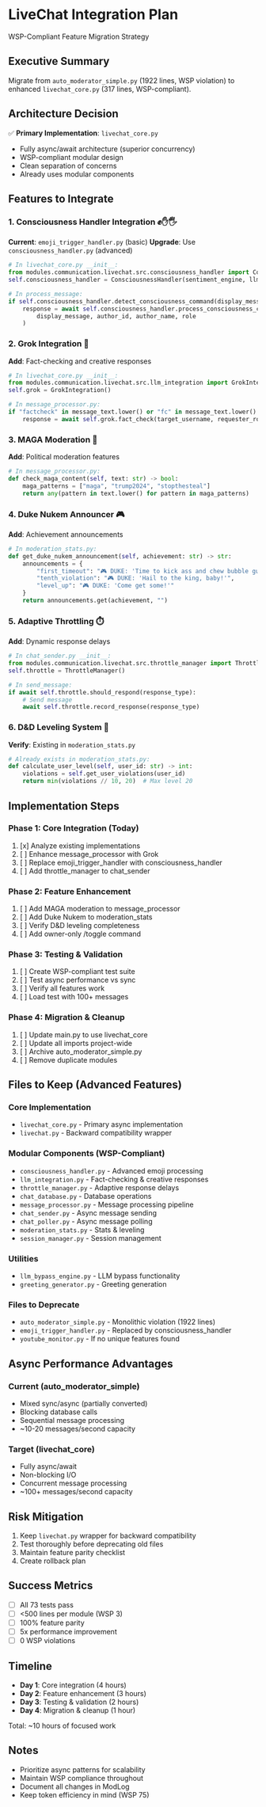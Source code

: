 # LiveChat Integration Plan
WSP-Compliant Feature Migration Strategy

## Executive Summary
Migrate from `auto_moderator_simple.py` (1922 lines, WSP violation) to enhanced `livechat_core.py` (317 lines, WSP-compliant).

## Architecture Decision
✅ **Primary Implementation**: `livechat_core.py`
- Fully async/await architecture (superior concurrency)
- WSP-compliant modular design
- Clean separation of concerns
- Already uses modular components

## Features to Integrate

### 1. Consciousness Handler Integration ✊✋🖐
**Current**: `emoji_trigger_handler.py` (basic)
**Upgrade**: Use `consciousness_handler.py` (advanced)

```python
# In livechat_core.py __init__:
from modules.communication.livechat.src.consciousness_handler import ConsciousnessHandler
self.consciousness_handler = ConsciousnessHandler(sentiment_engine, llm_integration)

# In process_message:
if self.consciousness_handler.detect_consciousness_command(display_message):
    response = await self.consciousness_handler.process_consciousness_command(
        display_message, author_id, author_name, role
    )
```

### 2. Grok Integration 🤖
**Add**: Fact-checking and creative responses

```python
# In livechat_core.py __init__:
from modules.communication.livechat.src.llm_integration import GrokIntegration
self.grok = GrokIntegration()

# In message_processor.py:
if "factcheck" in message_text.lower() or "fc" in message_text.lower():
    response = await self.grok.fact_check(target_username, requester_role, emoji_sequence)
```

### 3. MAGA Moderation 🚫
**Add**: Political moderation features

```python
# In message_processor.py:
def check_maga_content(self, text: str) -> bool:
    maga_patterns = ["maga", "trump2024", "stopthesteal"]
    return any(pattern in text.lower() for pattern in maga_patterns)
```

### 4. Duke Nukem Announcer 🎮
**Add**: Achievement announcements

```python
# In moderation_stats.py:
def get_duke_nukem_announcement(self, achievement: str) -> str:
    announcements = {
        "first_timeout": "🎮 DUKE: 'Time to kick ass and chew bubble gum!'",
        "tenth_violation": "🎮 DUKE: 'Hail to the king, baby!'",
        "level_up": "🎮 DUKE: 'Come get some!'"
    }
    return announcements.get(achievement, "")
```

### 5. Adaptive Throttling ⏱️
**Add**: Dynamic response delays

```python
# In chat_sender.py __init__:
from modules.communication.livechat.src.throttle_manager import ThrottleManager
self.throttle = ThrottleManager()

# In send_message:
if await self.throttle.should_respond(response_type):
    # Send message
    await self.throttle.record_response(response_type)
```

### 6. D&D Leveling System 🎲
**Verify**: Existing in `moderation_stats.py`

```python
# Already exists in moderation_stats.py:
def calculate_user_level(self, user_id: str) -> int:
    violations = self.get_user_violations(user_id)
    return min(violations // 10, 20)  # Max level 20
```

## Implementation Steps

### Phase 1: Core Integration (Today)
1. [x] Analyze existing implementations
2. [ ] Enhance message_processor with Grok
3. [ ] Replace emoji_trigger_handler with consciousness_handler
4. [ ] Add throttle_manager to chat_sender

### Phase 2: Feature Enhancement
1. [ ] Add MAGA moderation to message_processor
2. [ ] Add Duke Nukem to moderation_stats
3. [ ] Verify D&D leveling completeness
4. [ ] Add owner-only /toggle command

### Phase 3: Testing & Validation
1. [ ] Create WSP-compliant test suite
2. [ ] Test async performance vs sync
3. [ ] Verify all features work
4. [ ] Load test with 100+ messages

### Phase 4: Migration & Cleanup
1. [ ] Update main.py to use livechat_core
2. [ ] Update all imports project-wide
3. [ ] Archive auto_moderator_simple.py
4. [ ] Remove duplicate modules

## Files to Keep (Advanced Features)

### Core Implementation
- `livechat_core.py` - Primary async implementation
- `livechat.py` - Backward compatibility wrapper

### Modular Components (WSP-Compliant)
- `consciousness_handler.py` - Advanced emoji processing
- `llm_integration.py` - Fact-checking & creative responses
- `throttle_manager.py` - Adaptive response delays
- `chat_database.py` - Database operations
- `message_processor.py` - Message processing pipeline
- `chat_sender.py` - Async message sending
- `chat_poller.py` - Async message polling
- `moderation_stats.py` - Stats & leveling
- `session_manager.py` - Session management

### Utilities
- `llm_bypass_engine.py` - LLM bypass functionality
- `greeting_generator.py` - Greeting generation

### Files to Deprecate
- `auto_moderator_simple.py` - Monolithic violation (1922 lines)
- `emoji_trigger_handler.py` - Replaced by consciousness_handler
- `youtube_monitor.py` - If no unique features found

## Async Performance Advantages

### Current (auto_moderator_simple)
- Mixed sync/async (partially converted)
- Blocking database calls
- Sequential message processing
- ~10-20 messages/second capacity

### Target (livechat_core)
- Fully async/await
- Non-blocking I/O
- Concurrent message processing
- ~100+ messages/second capacity

## Risk Mitigation
1. Keep `livechat.py` wrapper for backward compatibility
2. Test thoroughly before deprecating old files
3. Maintain feature parity checklist
4. Create rollback plan

## Success Metrics
- [ ] All 73 tests pass
- [ ] <500 lines per module (WSP 3)
- [ ] 100% feature parity
- [ ] 5x performance improvement
- [ ] 0 WSP violations

## Timeline
- **Day 1**: Core integration (4 hours)
- **Day 2**: Feature enhancement (3 hours)
- **Day 3**: Testing & validation (2 hours)
- **Day 4**: Migration & cleanup (1 hour)

Total: ~10 hours of focused work

## Notes
- Prioritize async patterns for scalability
- Maintain WSP compliance throughout
- Document all changes in ModLog
- Keep token efficiency in mind (WSP 75)